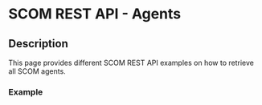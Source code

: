 # SCOM REST API - Agents


## Description
This page provides different SCOM REST API examples on how to retrieve all SCOM agents.

### Example
```

